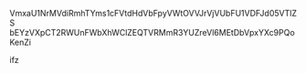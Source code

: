 VmxaU1NrMVdiRmhTYms1cFVtdHdVbFpyVWtOVVJrVjVUbFU1VDFJd05VTlZS
bEYzVXpCT2RWUnFWbXhWClZEQTVRMmR3YUZreVl6MEtDbVpxYXc9PQoKenZi

ifz